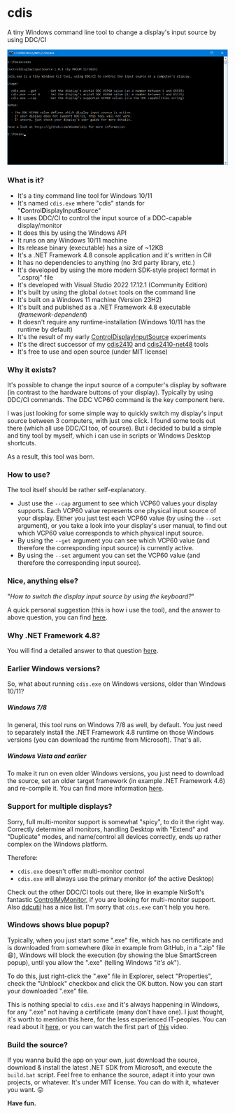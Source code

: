 # cdis

A tiny Windows command line tool to change a display's input source by using DDC/CI

![cdis](screenshot.png)

### What is it?

- It's a tiny command line tool for Windows 10/11
- It's named `cdis.exe` where "cdis" stands for "**C**ontrol**D**isplay**I**nput**S**ource"
- It uses DDC/CI to control the input source of a DDC-capable display/monitor
- It does this by using the Windows API
- It runs on any Windows 10/11 machine
- Its release binary (executable) has a size of ~12KB
- It's a .NET Framework 4.8 console application and it's written in C#
- It has no dependencies to anything (no 3rd party library, etc.)
- It's developed by using the more modern SDK-style project format in ".csproj" file
- It's developed with Visual Studio 2022 17.12.1 (Community Edition)
- It's built by using the global `dotnet` tools on the command line
- It's built on a Windows 11 machine (Version 23H2)
- It's built and published as a .NET Framework 4.8 executable (_framework-dependent_)
- It doesn't require any runtime-installation (Windows 10/11 has the runtime by default)
- It's the result of my early [ControlDisplayInputSource](https://github.com/MBODM/ControlDisplayInputSource) experiments
- It's the direct successor of my [cdis2410](https://github.com/MBODM/cdis2410) and [cdis2410-net48](https://github.com/MBODM/cdis2410-net48) tools
- It's free to use and open source (under MIT license)

### Why it exists?

It's possible to change the input source of a computer's display by software (in contrast to the hardware buttons of your display). Typically by using DDC/CI commands. The DDC VCP60 command is the key component here.

I was just looking for some simple way to quickly switch my display's input source between 3 computers, with just one click. I found some tools out there (which all use DDC/CI too, of course). But i decided to build a simple and tiny tool by myself, which i can use in scripts or Windows Desktop shortcuts.

As a result, this tool was born.

### How to use?

The tool itself should be rather self-explanatory.

- Just use the `--cap` argument to see which VCP60 values your display supports. Each VCP60 value represents one physical input source of your display. Either you just test each VCP60 value (by using the `--set` argument), or you take a look into your display's user manual, to find out which VCP60 value corresponds to which physical input source.
- By using the `--get` argument you can see which VCP60 value (and therefore the corresponding input source) is currently active.
- By using the `--set` argument you can set the VCP60 value (and therefore the corresponding input source).

### Nice, anything else?

"_How to switch the display input source by using the keyboard?_"

A quick personal suggestion (this is how i use the tool), and the answer to above question, you can find [here](https://github.com/mbodm/cdis/blob/main/README_keyboard.md).

### Why .NET Framework 4.8?

You will find a detailed answer to that question [here](https://github.com/mbodm/cdis/blob/main/README_net48.md).

### Earlier Windows versions?

So, what about running `cdis.exe` on Windows versions, older than Windows 10/11?

##### Windows 7/8

In general, this tool runs on Windows 7/8 as well, by default. You just need to separately install the .NET Framework 4.8 runtime on those Windows versions (you can download the runtime from Microsoft). That's all.

##### Windows Vista and earlier

To make it run on even older Windows versions, you just need to download the source, set an older target framework (in example .NET Framework 4.6) and re-compile it. You can find more information [here](https://learn.microsoft.com/en-us/dotnet/framework/migration-guide/versions-and-dependencies).

### Support for multiple displays?

Sorry, full multi-monitor support is somewhat "spicy", to do it the right way. Correctly determine all monitors, handling Desktop with "Extend" and "Duplicate" modes, and name/control all devices correctly, ends up rather complex on the Windows platform.

Therefore:
- `cdis.exe` doesn't offer multi-monitor control
- `cdis.exe` will always use the primary monitor (of the active Desktop)

Check out the other DDC/CI tools out there, like in example NirSoft's fantastic  [ControlMyMonitor](https://www.nirsoft.net/utils/control_my_monitor.html), if you are looking for multi-monitor support. Also [ddcutil](https://www.ddcutil.com/windows_programs/) has a nice list. I'm sorry that `cdis.exe` can't help you here.

### Windows shows blue popup?

Typically, when you just start some ".exe" file, which has no certificate and is downloaded from somewhere (like in example from GitHub, in a ".zip" file 😄), Windows will block the execution (by showing the blue SmartScreen popup), until you allow the ".exe" (telling Windows "_it's ok_").

To do this, just right-click the ".exe" file in Explorer, select "Properties", check the "Unblock" checkbox and click the OK button. Now you can start your downloaded ".exe" file.

This is nothing special to `cdis.exe` and it's always happening in Windows, for any ".exe" not having a certificate (many don't have one). I just thought, it`s worth to mention this here, for the less experienced IT-peoples. You can read about it [here](https://www.windowscentral.com/how-fix-app-has-been-blocked-your-protection-windows-10), or you can watch the first part of [this](https://www.youtube.com/watch?v=0YYWaQSbiVA) video.

### Build the source?

If you wanna build the app on your own, just download the source, download & install the latest .NET SDK from Microsoft, and execute the `build.bat` script. Feel free to enhance the source, adapt it into your own projects, or whatever. It's under MIT license. You can do with it, whatever you want. 😜

**Have fun.**
